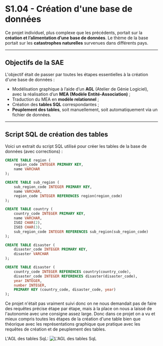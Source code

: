 # S1.04 - Création d'une base de données

Ce projet individuel, plus complexe que les précédents, portait sur la **création et l’alimentation d’une base de données**. Le thème de la base portait sur les **catastrophes naturelles** survenues dans différents pays.

---

## Objectifs de la SAE

L'objectif était de passer par toutes les étapes essentielles à la création d'une base de données :

- Modélisation graphique à l’aide d’un **AGL** (Atelier de Génie Logiciel), avec la réalisation d’un **MEA (Modèle Entité-Association)** ;
- Traduction du MEA en **modèle relationnel** ;
- Création des **tables SQL** correspondantes ;
- **Peuplement des tables**, soit manuellement, soit automatiquement via un fichier de données.

---

## Script SQL de création des tables

Voici un extrait du script SQL utilisé pour créer les tables de la base de données (avec corrections) :

```sql
CREATE TABLE region (
    region_code INTEGER PRIMARY KEY,
    name VARCHAR
);

CREATE TABLE sub_region (
    sub_region_code INTEGER PRIMARY KEY,
    name VARCHAR,
    region_code INTEGER REFERENCES region(region_code)
);

CREATE TABLE country (
    country_code INTEGER PRIMARY KEY,
    name VARCHAR,
    ISO2 CHAR(2),
    ISO3 CHAR(3),
    sub_region_code INTEGER REFERENCES sub_region(sub_region_code)
);

CREATE TABLE disaster (
    disaster_code INTEGER PRIMARY KEY,
    disaster VARCHAR
);

CREATE TABLE disaster (
    country_code INTEGER REFERENCES country(country_code),
    disaster_code INTEGER REFERENCES disaster(disaster_code),
    year INTEGER,
    number INTEGER,
    PRIMARY KEY (country_code, disaster_code, year)
);
```
Ce projet n'était pas vraiment suivi donc on ne nous demandait pas de faire des requêtes précise étape par étape, mais à la place on nous a laissé de l'autonomie avec une consigne assez large. Donc dans ce projet on a vu et mieux compris toutes les étapes de la création d'une table bien que théorique avec les représentations graphique que pratique avec les requêtes de création et de peuplement des tables.

L'AGL des tables SqL:
![L'AGL des tables SqL](https://imgur.com/dneekMS.png)

